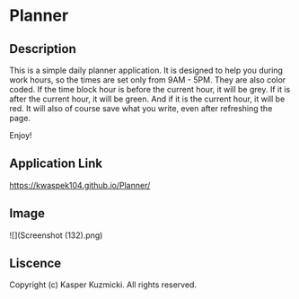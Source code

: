 # Planner

## Description 

This is a simple daily planner application. It is designed to help you during work hours, so the times are set only from 9AM - 5PM. They are also color coded. If the time block hour is before the current hour, it will be grey. If it is after the current hour, it will be green. And if it is the current hour, it will be red. It will also of course save what you write, even after refreshing the page. 

Enjoy!

## Application Link

https://kwaspek104.github.io/Planner/

## Image 

![](Screenshot (132).png)

## Liscence 

Copyright (c) Kasper Kuzmicki. All rights reserved.
